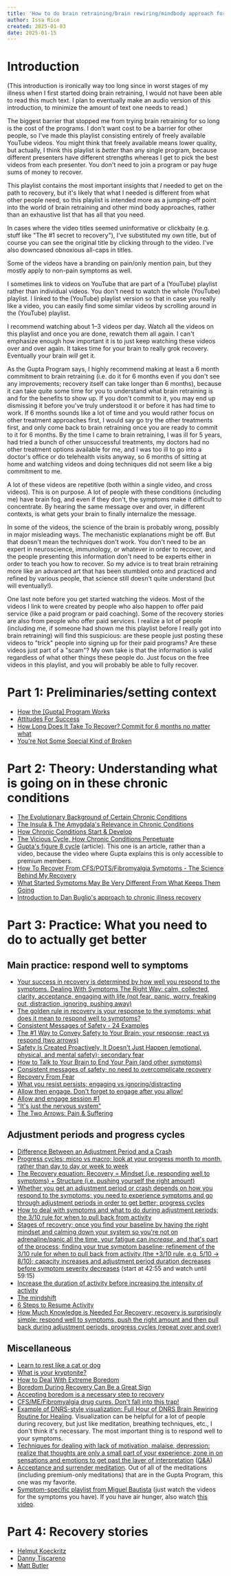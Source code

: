 ```yaml
---
title: 'How to do brain retraining/brain rewiring/mindbody approach for free: a curated playlist'
author: Issa Rice
created: 2025-01-03
date: 2025-01-15
---
```


# Introduction

(This introduction is ironically way too long since in worst stages of my illness when I first started doing brain retraining, I would not have been able to read this much text. I plan to eventually make an audio version of this introduction, to minimize the amount of text one needs to read.)

The biggest barrier that stopped me from trying brain retraining for so long is the cost of the programs. I don't want cost to be a barrier for other people, so I've made this playlist consisting entirely of freely available YouTube videos. You might think that freely available means lower quality, but actually, I think this playlist is _better_ than any single program, because different presenters have different strengths whereas I get to pick the best videos from each presenter. You don't need to join a program or pay huge sums of money to recover.

This playlist contains the most important insights that _I_ needed to get on the path to recovery, but it's likely that what I needed is different from what other people need, so this playlist is intended more as a jumping-off point into the world of brain retraining and other mind body approaches, rather than an exhaustive list that has all that you need.

In cases where the video titles seemed uninformative or clickbaity (e.g. stuff like "The #1 secret to recovery"), I've substituted my own title, but of course you can see the original title by clicking through to the video. I've also downcased obnoxious all-caps in titles.

Some of the videos have a branding on pain/only mention pain, but they mostly apply to non-pain symptoms as well.

I sometimes link to videos on YouTube that are part of a (YouTube) playlist rather than individual videos. You don't need to watch the whole (YouTube) playlist. I linked to the (YouTube) playlist version so that in case you really like a video, you can easily find some similar videos by scrolling around in the (YouTube) playlist.

I recommend watching about 1–3 videos per day. Watch all the videos on this playlist and once you are done, rewatch them all again. I can't emphasize enough how important it is to just keep watching these videos over and over again. It takes time for your brain to really grok recovery. Eventually your brain _will_ get it.

As the Gupta Program says, I highly recommend making at least a 6 month commitment to brain retraining (i.e. do it for 6 months even if you don't see any improvements; recovery itself can take longer than 6 months), because it can take quite some time for you to understand what brain retraining is and for the benefits to show up. If you don't commit to it, you may end up dismissing it before you've truly understood it or before it has had time to work. If 6 months sounds like a lot of time and you would rather focus on other treatment approaches first, I would say go try the other treatments first, and only come back to brain retraining once you are ready to commit to it for 6 months. By the time I came to brain retraining, I was ill for 5 years, had tried a bunch of other unsuccessful treatments, my doctors had no other treatment options available for me, and I was too ill to go into a doctor's office or do telehealth visits anyway, so 6 months of sitting at home and watching videos and doing techniques did not seem like a big commitment to me.

A lot of these videos are repetitive (both within a single video, and cross videos). This is on purpose. A lot of people with these conditions (including me) have brain fog, and even if they don't, the symptoms make it difficult to concentrate. By hearing the same message over and over, in different contexts, is what gets your brain to finally internalize the message.

In some of the videos, the science of the brain is probably wrong, possibly in major misleading ways. The mechanistic explanations might be off. But that doesn't mean the techniques don't work. You don't need to be an expert in neuroscience, immunology, or whatever in order to recover, and the people presenting this information don't need to be experts either in order to teach you how to recover. So my advice is to treat brain retraining more like an advanced art that has been stumbled onto and practiced and refined by various people, that science still doesn't quite understand (but will eventually!).

One last note before you get started watching the videos. Most of the videos I link to were created by people who also happen to offer paid service (like a paid program or paid coaching). Some of the recovery stories are also from people who offer paid services. I realize a lot of people (including me, if someone had shown me this playlist before I really got into brain retraining) will find this suspicious: are these people just posting these videos to "trick" people into signing up for their paid programs? Are these videos just part of a "scam"? My own take is that the information is valid regardless of what other things these people do. Just focus on the free videos in this playlist, and you will probably be able to fully recover.

# Part 1: Preliminaries/setting context

- [How the \[Gupta\] Program Works](https://youtu.be/ynXi63OsCuk?list=PLkesvla8YglP_lnvwB_ydzIsY0WscnMUg)
- [Attitudes For Success](https://youtu.be/TTLRuVSzQ7M?list=PLkesvla8YglP_lnvwB_ydzIsY0WscnMUg)
- [How Long Does It Take To Recover? Commit for 6 months no matter what](https://youtu.be/vhdmBwde0y0)
- [You're Not Some Special Kind of Broken](https://youtu.be/ICnw4Kq7dBA)

# Part 2: Theory: Understanding what is going on in these chronic conditions

- [The Evolutionary Background of Certain Chronic Conditions](https://youtu.be/JW5bpBMyISY?list=PLkesvla8YglP_lnvwB_ydzIsY0WscnMUg)
- [The Insula & The Amygdala's Relevance in Chronic Conditions](https://youtu.be/iqZIwjBM8nU?list=PLkesvla8YglP_lnvwB_ydzIsY0WscnMUg)
- [How Chronic Conditions Start & Develop](https://youtu.be/C5tE218DIhs?list=PLkesvla8YglP_lnvwB_ydzIsY0WscnMUg)
- [The Vicious Cycle, How Chronic Conditions Perpetuate](https://youtu.be/w70iNu1ux2U?list=PLkesvla8YglP_lnvwB_ydzIsY0WscnMUg)
- [Gupta's figure 8 cycle](https://www.positivehealth.com/article/cfs-me-long-covid/me-chronic-fatigue-syndrome-causes-and-the-amygdala-retraining-recovery-programme) (article). This one is an article, rather than a video, because the video where Gupta explains this is only accessible to premium members.
- [How To Recover From CFS/POTS/Fibromyalgia Symptoms - The Science Behind My Recovery](https://youtu.be/yLHknsw28OY)
- [What Started Symptoms May Be Very Different From What Keeps Them Going](https://youtu.be/jNUAFsKbO3c)
- [Introduction to Dan Buglio's approach to chronic illness recovery](https://youtu.be/Y8zxgdd1byM)

# Part 3: Practice: What you need to do to actually get better

## Main practice: respond well to symptoms

- [Your success in recovery is determined by how well you respond to the symptoms. Dealing With Symptoms The Right Way: calm, collected, clarity, acceptance, engaging with life (not fear, panic, worry, freaking out, distraction, ignoring, pushing away)](https://youtu.be/k_mljnKn8O4?list=PLJT8-UVmfsmLXOsYH_kqLHyeCq4Arsyv4)
- [The golden rule in recovery is your response to the symptoms; what does it mean to respond well to symptoms?](https://www.youtube.com/watch?v=dIHaLeWYmOI)
- [Consistent Messages of Safety - 24 Examples](https://youtu.be/5SsKnAgAvnY?list=PLRJmnkn2kTTIl4frNvmpenr49xcTmVl2H)
- [The #1 Way to Convey Safety to Your Brain: your response; react vs respond (two arrows)](https://youtu.be/PNaCAKao3ws?list=PLRJmnkn2kTTIl4frNvmpenr49xcTmVl2H)
- [Safety Is Created Proactively, It Doesn't Just Happen (emotional, physical, and mental safety); secondary fear](https://youtu.be/Ez9Ez49M8Ig?list=PLRJmnkn2kTTIl4frNvmpenr49xcTmVl2H)
- [How to Talk to Your Brain to End Your Pain (and other symptoms)](https://youtu.be/MSad45F0ueY?list=PLRJmnkn2kTTIl4frNvmpenr49xcTmVl2H)
- [Consistent messages of safety; no need to overcomplicate recovery](https://youtu.be/kjGQeGNALgg?list=PLRJmnkn2kTTIl4frNvmpenr49xcTmVl2H)
- [Recovery From Fear](https://youtu.be/VSmTe8zPXh0?list=PLRJmnkn2kTTIl4frNvmpenr49xcTmVl2H)
- [What you resist persists; engaging vs ignoring/distracting](https://youtu.be/ZJy76FDM6PU)
- [Allow then engage. Don't forget to engage after you allow!](https://youtu.be/vyf2hMaEbrA)
- [Allow and engage session #1](https://youtu.be/Yt2pA1zG9Rc)
- ["It's just the nervous system"](https://youtu.be/uKD4w4Vg9Uo)
- [The Two Arrows: Pain & Suffering](https://youtu.be/i8YwvnUM9WE)

## Adjustment periods and progress cycles

- [Difference Between an Adjustment Period and a Crash](https://youtu.be/Dhjm6_lknNM?list=PLJT8-UVmfsmLXOsYH_kqLHyeCq4Arsyv4)
- [Progress cycles; micro vs macro; look at your progress month to month, rather than day to day or week to week](https://youtu.be/ScbQEqIhNNU?list=PLJT8-UVmfsmLXOsYH_kqLHyeCq4Arsyv4)
- [The Recovery equation: Recovery = Mindset (i.e. responding well to symptoms) + Structure (i.e. pushing yourself the right amount)](https://youtu.be/YtTvQthX0C4)
- [Whether you get an adjustment period or crash depends on how you respond to the symptoms; you need to experience symptoms and go through adjustment periods in order to get better; progress cycles](https://youtu.be/I6HE8WtI2Z4?list=PLJT8-UVmfsmL_wtXcgq9z1iUtVoYVM-Rq)
- [How to deal with symptoms and what to do during adjustment periods; the 3/10 rule for when to pull back from activity](https://youtu.be/V95bVeCjVuI)
- [Stages of recovery; once you find your baseline by having the right mindset and calming down your system so you're not on adrenaline/panic all the time, your fatigue can _increase_, and that's part of the process; finding your true symptom baseline; refinement of the 3/10 rule for when to pull back from activity (the +3/10 rule, e.g. 5/10 → 8/10); capacity increases and adjustment period duration decreases before symptom severity decreases](https://youtu.be/pdhgSBaIc-E?t=42m55s) (start at 42:55 and watch until 59:15)
- [Increase the duration of activity before increasing the intensity of activity](https://www.youtube.com/watch?v=b_zMAWnUabk)
- [The mindshift](https://youtu.be/WE2RWv2DAqY)
- [6 Steps to Resume Activity](https://youtu.be/mRowJmW4uk0?list=PLRJmnkn2kTTIl4frNvmpenr49xcTmVl2H)
- [How Much Knowledge is Needed For Recovery; recovery is surprisingly simple: respond well to symptoms, push the right amount and then pull back during adjustment periods, progress cycles (repeat over and over)](https://youtu.be/ZQjOv7nRG8c)

## Miscellaneous

- [Learn to rest like a cat or dog](https://youtu.be/FPFg4qiVmuo)
- [What is your kryptonite?](https://www.youtube.com/watch?v=RlVgD9hgwPY&list=PLJT8-UVmfsmLXOsYH_kqLHyeCq4Arsyv4)
- [How to Deal With Extreme Boredom](https://youtu.be/w78ZUJEkl5I)
- [Boredom During Recovery Can Be a Great Sign](https://youtu.be/kqJ8xUjKasM)
- [Accepting boredom is a necessary step to recovery](https://youtu.be/gFssmz-cNqQ)
- [CFS/ME/Fibromyalgia drug cures. Don't fall into this trap!](https://youtu.be/ffc-samZP1Q)
- [Example of DNRS-style visualization: Full Hour of DNRS Brain Rewiring Routine for Healing](https://youtu.be/M33QYyneh8U). Visualization can be helpful for a lot of people during recovery, but just like meditation, breathing techniques, etc., I don't think it's necessary. The most important thing is to respond well to your symptoms.
- [Techniques for dealing with lack of motivation, malaise, depression: realize that thoughts are only a small part of your experience; zone in on sensations and emotions to get past the layer of interpretation](https://youtu.be/i7kh8pNRWOo) ([Q&A](https://youtu.be/ECwHZlvvVH4))
- [Acceptance and surrender meditation](https://youtu.be/elOOJQxb2Qg). Out of all of the meditations (including premium-only meditations) that are in the Gupta Program, this one was my favorite.
- [Symptom-specific playlist from Miguel Bautista](https://youtube.com/playlist?list=PLJT8-UVmfsmKHgGkCQPKkmHgZL11LqvJa) (just watch the videos for the symptoms you have). If you have air hunger, also watch [this video](https://youtu.be/XliOGg8Tl98).

# Part 4: Recovery stories

- [Helmut Koeckritz](https://youtu.be/PMAREOy5wLo)
- [Danny Tiscareno](https://youtu.be/vNqeeiqRSZw)
- [Matt Butler](https://youtu.be/voONVxSx84s)
